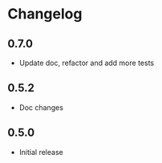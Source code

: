 # Changelog

## 0.7.0

- Update doc, refactor and add more tests

## 0.5.2

- Doc changes

## 0.5.0

- Initial release
